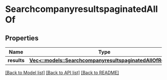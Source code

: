 # SearchcompanyresultspaginatedAllOf

## Properties

Name | Type | Description | Notes
------------ | ------------- | ------------- | -------------
**results** | [**Vec<::models::SearchcompanyresultspaginatedAllOfResults>**](searchcompanyresultspaginated_allOf_results.md) |  | [optional] 

[[Back to Model list]](../README.md#documentation-for-models) [[Back to API list]](../README.md#documentation-for-api-endpoints) [[Back to README]](../README.md)


